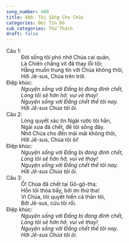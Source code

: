 ```yaml
---
song_number: 480
title: 480. Tôi Sống Cho Chúa
categories: Đời Tín Đồ
sub_categories: Thử Thách
draft: false
---
```

<dl><dt>Câu 1:</dt><dd data-verse="1">Đời sống tôi phó nhờ Chúa cai quản, <br/>Là Chiên chẳng vít đã thay lỗi tôi; <br/>Hằng muốn trung tín với Chúa không thôi, <br/>Hỡi Jê-sus, Chúa trên trời. </dd><dt>Điệp khúc:</dt><dd data-chorus="1"><em>Nguyện sống với Đấng bị đóng đinh chết, <br/>Lòng tôi sẽ hớn hở, vui vẻ thay! <br/>Nguyện sống với Đấng chết thế tôi nay. <br/>Hỡi Jê-sus Chúa tôi ôi. </em></dd><dt>Câu 2:</dt><dd data-verse="2">Lòng quyết xác tín Ngài rước tôi hẳn, <br/>Ngài xưa đã chết, để tôi sống đây. <br/>Nhờ Chúa cho đến mãi mãi không thôi, <br/>Hỡi Jê-sus, Chúa tôi ôi! </dd><dt>Điệp khúc:</dt><dd data-chorus="1"><em>Nguyện sống với Đấng bị đóng đinh chết, <br/>Lòng tôi sẽ hớn hở, vui vẻ thay! <br/>Nguyện sống với Đấng chết thế tôi nay. <br/>Hỡi Jê-sus Chúa tôi ôi. </em></dd><dt>Câu 3:</dt><dd data-verse="3">Ồ! Chúa đã chết tại Gô-gô-tha; <br/>Hồn tôi thỏa bấy, bởi ơn thứ tha! <br/>Vì Chúa, tôi quyết hiến cả thân tôi, <br/>Bởi Jê-sus, cứu tôi rồi. </dd><dt>Điệp khúc:</dt><dd data-chorus="1"><em>Nguyện sống với Đấng bị đóng đinh chết, <br/>Lòng tôi sẽ hớn hở, vui vẻ thay! <br/>Nguyện sống với Đấng chết thế tôi nay. <br/>Hỡi Jê-sus Chúa tôi ôi. </em></dd></dl>